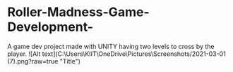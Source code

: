 # Roller-Madness-Game-Development-
A game dev project made with UNITY having two levels to cross by the player.
![Alt text](C:\Users\KIIT\OneDrive\Pictures\Screenshots/2021-03-01 (7).png?raw=true "Title")
